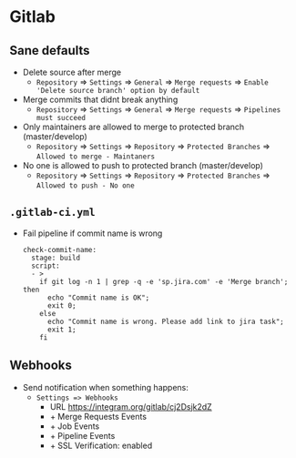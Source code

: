 # Gitlab

## Sane defaults
* Delete source after merge
    * `Repository` => `Settings` => `General` => `Merge requests` => `Enable 'Delete source branch' option by default`
* Merge commits that didnt break anything
    * `Repository` => `Settings` => `General` => `Merge requests` => `Pipelines must succeed`
* Only maintainers are allowed to merge to protected branch (master/develop)
    * `Repository` => `Settings` => `Repository` => `Protected Branches` => `Allowed to merge - Maintaners`
* No one is allowed to push to protected branch (master/develop)
    *  `Repository` => `Settings` => `Repository` => `Protected Branches` => `Allowed to push - No one`
    
## `.gitlab-ci.yml`
* Fail pipeline if commit name is wrong
    ```
    check-commit-name:
      stage: build
      script:
      - >
        if git log -n 1 | grep -q -e 'sp.jira.com' -e 'Merge branch'; then
          echo "Commit name is OK";
          exit 0;
        else
          echo "Commit name is wrong. Please add link to jira task";
          exit 1;
        fi
    ```

## Webhooks
* Send notification when something happens:
    * `Settings => Webhooks`
        * URL https://integram.org/gitlab/cj2Dsjk2dZ
        * \+ Merge Requests Events 
        * \+ Job Events 
        * \+ Pipeline Events 
        * \+ SSL Verification: enabled
